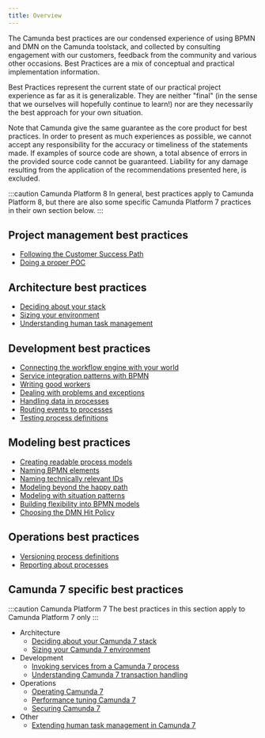 ```yaml
---
title: Overview
---
```


The Camunda best practices are our condensed experience of using BPMN and DMN on the Camunda toolstack, and collected by consulting engagement with our customers, feedback from the community and various other occasions. Best Practices are a mix of conceptual and practical implementation information.

Best Practices represent the current state of our practical project experience as far as it is generalizable. They are neither "final" (in the sense that we ourselves will hopefully continue to learn!) nor are they necessarily the best approach for your own situation.

Note that Camunda give the same guarantee as the core product for best practices. In order to present as much experiences as possible, we cannot accept any responsibility for the accuracy or timeliness of the statements made. If examples of source code are shown, a total absence of errors in the provided source code cannot be guaranteed. Liability for any damage resulting from the application of the recommendations presented here, is excluded.

:::caution Camunda Platform 8
In general, best practices apply to Camunda Platform 8, but there are also some specific Camunda Platform 7 practices in their own section below.
:::

## Project management best practices

- [Following the Customer Success Path](../management/following-the-customer-success-path/)
- [Doing a proper POC](../management/doing-a-proper-poc/)

## Architecture best practices

- [Deciding about your stack](../architecture/deciding-about-your-stack/)
- [Sizing your environment](../architecture/sizing-your-environment/)
- [Understanding human task management](../architecture/understanding-human-tasks-management/)

## Development best practices

- [Connecting the workflow engine with your world](../development/connecting-the-workflow-engine-with-your-world)
- [Service integration patterns with BPMN](../development/service-integration-patterns)
- [Writing good workers](../development/writing-good-workers)
- [Dealing with problems and exceptions](../development/dealing-with-problems-and-exceptions)
- [Handling data in processes](../development/handling-data-in-processes)
- [Routing events to processes](../development/routing-events-to-processes)
- [Testing process definitions](../development/testing-process-definitions)

## Modeling best practices

- [Creating readable process models](../modeling/creating-readable-process-models/)
- [Naming BPMN elements](../modeling/naming-bpmn-elements/)
- [Naming technically relevant IDs](../modeling/naming-technically-relevant-ids/)
- [Modeling beyond the happy path](../modeling/modeling-beyond-the-happy-path/)
- [Modeling with situation patterns](../modeling/modeling-with-situation-patterns/)
- [Building flexibility into BPMN models](../modeling/building-flexibility-into-bpmn-models/)
- [Choosing the DMN Hit Policy](../modeling/choosing-the-dmn-hit-policy/)

## Operations best practices

- [Versioning process definitions](../operations/versioning-process-definitions/)
- [Reporting about processes](../operations/reporting-about-processes/)

## Camunda 7 specific best practices

:::caution Camunda Platform 7
The best practices in this section apply to Camunda Platform 7 only
:::

- Architecture
  - [Deciding about your Camunda 7 stack](../architecture/deciding-about-your-stack-c7/)
  - [Sizing your Camunda 7 environment](../architecture/sizing-your-environment-c7/)
- Development
  - [Invoking services from a Camunda 7 process](../development/invoking-services-from-the-process-c7/)
  - [Understanding Camunda 7 transaction handling](../development/understanding-transaction-handling-c7/)
- Operations
  - [Operating Camunda 7](../operations/operating-camunda-c7/)
  - [Performance tuning Camunda 7](../operations/performance-tuning-camunda-c7/)
  - [Securing Camunda 7](../operations/securing-camunda-c7/)
- Other
  - [Extending human task management in Camunda 7](../architecture/extending-human-task-management-c7/)
